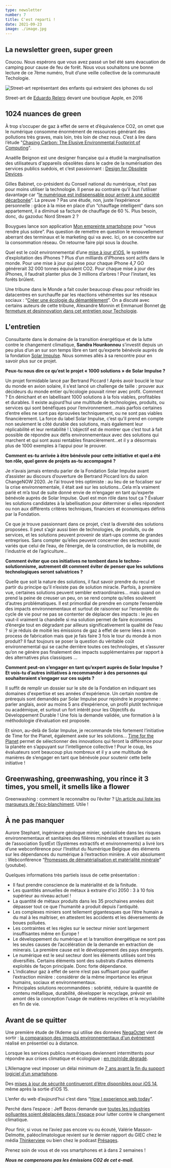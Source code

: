 ```yaml
---
type: newsletter
number: 7
title: C'est reparti !
date: 2021-09-23
image: ./image.jpg
---
```


## La newsletter green, super green

Coucou. Nous espérons que vous avez passé un bel été sans évacuation de camping pour cause de feu de forêt. Nous vous souhaitons une bonne lecture de ce 7ème numéro, fruit d’une veille collective de la communauté Techologie.

![Street-art représentant des enfants qui extraient des iphones du sol](./image.jpg)

Street-art de [Eduardo Relero](https://www.eduardorelero.com/) devant une boutique Apple, en 2016

## 1024 nuances de green

À trop s’occuper de gaz à effet de serre et d’équivalence CO2, on omet que le numérique consomme énormément de ressources générant des pollutions très graves, mais loin, très loin de chez nous. C’est à lire dans l’étude "[Chasing Carbon: The Elusive Environmental Footprint of Computing](https://arxiv.org/pdf/2011.02839.pdf)".

Anaëlle Beignon est une designer française qui a étudié la marginalisation des utilisateurs d'appareils obsolètes dans le cadre de la numérisation des services publics suédois, et c’est passionnant : [Design for Obsolete Devices](https://anaellebeignon.fr/design-for-obsolete-devices.html).

Gilles Babinet, co-président du Conseil national du numérique, n’est pas pour moins utiliser la technologie. Il pense au contraire qu’il faut l’utiliser davantage car “[le numérique est indispensable pour arriver à une société décarbonée](https://www.wedemain.fr/dechiffrer/le-numerique-est-indispensable-pour-arriver-a-une-societe-decarbonee/)”. La preuve ? Pas une étude, non, juste l’expérience personnelle : grâce à la mise en place d’un “chauffage intelligent” dans son appartement, il a diminué sa facture de chauffage de 60 %. Plus besoin, donc, du gazoduc Nord Stream 2 ?

Bouygues lance son application [Mon empreinte smartphone](https://www.igen.fr/app-store/2021/09/mon-empreinte-smartphone-lapp-de-bouygues-pour-moins-consommer-125211) pour “vous rendre plus sobre”. Pas question de remettre en question le renouvellement aberrant des terminaux et le marketing qui va avec. Ici, on se concentre sur la consommation réseau. On retourne faire pipi sous la douche.

Quel est le coût environnemental d’une [mise à jour d’iOS](https://www.theverge.com/2021/1/27/22253162/iphone-users-total-number-billion-apple-tim-cook-q1-2021), le système d’exploitation des iPhones ? Plus d’un milliards d’iPhones sont actifs dans le monde. Pour une mise à jour qui pèse pour chaque iPhone 4,7 GO générerait 32 000 tonnes équivalent CO2. Pour chaque mise à jour des iPhones, il faudrait planter plus de 3 millions d’arbres ! Pour l’instant, les forêts brûlent.

Une tribune dans le Monde a fait couler beaucoup d’eau pour refroidir les datacentres en surchauffe par les réactions véhémentes sur les réseaux sociaux : “[Créer une écologie du démantèlement](https://twitter.com/ehooge/status/1435195883449163779)”. On a discuté avec certains auteurs de cette tribune, Alexandre Monnin et Emmanuel Bonnet [de fermeture et desinnovation dans cet entretien pour Techologie](https://techologie.net/episodes/47-strategie-et-design-pour-lanthropocene).

## L'entretien

Consultante dans le domaine de la transition énergétique et de la lutte contre le changement climatique, **Sandra Hounkonnou** s’investit depuis un peu plus d’un an sur son temps libre en tant qu’experte bénévole auprès de la fondation [Solar Impulse](https://solarimpulse.com/). Nous sommes allés à sa rencontre pour en savoir plus sur ce projet.

**Peux-tu nous dire ce qu’est le projet « 1000 solutions » de Solar Impulse ?**

Un projet formidable lancé par Bertrand Piccard ! Après avoir bouclé le tour du monde en avion solaire, il s’est lancé un challenge de taille : prouver aux décideurs du monde entier qu’écologie pouvait rimer avec profit. Comment ? En dénichant et en labellisant 1000 solutions à la fois viables, profitables et durables. Il existe aujourd’hui une multitude de technologies, produits, ou services qui sont bénéfiques pour l’environnement…mais parfois certaines d’entre elles ne sont pas éprouvées techniquement, ou ne sont pas viables financièrement. La force du label Solar Impulse, c’est qu’il prend en compte non seulement le côté durable des solutions, mais également leur réplicabilité et leur rentabilité ! L’objectif est de montrer que c’est tout à fait possible de répondre aux défis environnementaux avec des solutions qui marchent et qui sont aussi rentables financièrement…et il y a désormais plus de 1000 exemples à l’appui pour le prouver.

**Comment es-tu arrivée à être bénévole pour cette initiative et quel a été ton rôle, quel genre de projets as-tu accompagné ?**

Je n’avais jamais entendu parler de la Fondation Solar Impulse avant d’assister au discours d’ouverture de Bertrand Piccard lors du salon ChangeNOW 2020. Je l’ai trouvé très optimiste : au lieu de se focaliser sur la crise environnementale, il était axé sur les solutions…Cela m’a vraiment parlé et m’a tout de suite donné envie de m’engager en tant qu’experte bénévole auprès de Solar Impulse. Quel est mon rôle dans tout ça ? Évaluer les solutions candidates à la labellisation pour déterminer si elles répondent ou non aux différents critères techniques, financiers et économiques définis par la Fondation.

Ce que je trouve passionnant dans ce projet, c’est la diversité des solutions proposées. Il peut s’agir aussi bien de technologies, de produits, ou de services, et les solutions peuvent provenir de start-ups comme de grandes entreprises. Sans compter qu’elles peuvent concerner des secteurs aussi variés que celui de l’eau, de l’énergie, de la construction, de la mobilité, de l’industrie et de l’agriculture…

**Comment éviter que ces initiatives ne tombent dans le techno-solutionnisme, autrement dit comment éviter de penser que les solutions technologiques seront salvatrices ?**

Quelle que soit la nature des solutions, il faut savoir prendre du recul et partir du principe qu’il n’existe pas de solution miracle. Parfois, à première vue, certaines solutions peuvent sembler extraordinaires… mais quand on prend la peine de creuser un peu, on se rend compte qu’elles soulèvent d’autres problématiques. Il est primordial de prendre en compte l’ensemble des impacts environnementaux et surtout de raisonner sur l’ensemble du cycle de vie pour ne pas se contenter de déplacer des impacts : le jeu en vaut-il vraiment la chandelle si ma solution permet de faire économies d’énergie tout en dégradant par ailleurs significativement la qualité de l’eau ? si je réduis de moitié les émissions de gaz à effet de serre liées à mon process de fabrication mais que je fais faire 3 fois le tour du monde à mon produit? Il faut toujours se poser la question du véritable coût environnemental qui se cache derrière toutes ces technologies, et s’assurer qu’on ne génère pas finalement des impacts supplémentaires par rapport à des alternatives plus classiques …

**Comment peut-on s’engager en tant qu’expert auprès de Solar Impulse ? Et vois-tu d’autres initiatives à recommander à des personnes qui souhaiteraient s’engager sur ces sujets ?**

Il suffit de remplir un dossier sur le site de la Fondation en indiquant ses domaines d'expertise et ses années d'expérience. Un certain nombre de prérequis sont demandés par Solar Impulse pour rejoindre le programme : parler anglais, avoir au moins 5 ans d’expérience, un profil plutôt technique ou académique, et surtout un fort intérêt pour les Objectifs du Développement Durable ! Une fois la demande validée, une formation à la méthodologie d’évaluation est proposée.

Et sinon, au-delà de Solar Impulse, je recommande très fortement l’initiative de Time for the Planet, également axée sur les solutions… [Time for the Planet](https://www.time-planet.com/fr) permet de sélectionner des innovations qui feront la différence pour la planète en s’appuyant sur l’intelligence collective ! Pour le coup, les évaluateurs sont beaucoup plus nombreux et il y a une multitude de manières de s’engager en tant que bénévole pour soutenir cette belle initiative !

## Greenwashing, greenwashing, you rince it 3 times, you smell, it smells like a flower

Greenwashing : comment le reconnaître ou l’éviter ? [Un article qui liste les marqueurs de l'éco-blanchiment](https://represente.org/greenwashing-comment-le-reconnaitre-et-leviter/). Utile !

## À ne pas manquer

Aurore Stephant, ingénieure géologue minier, spécialisée dans les risques environnementaux et sanitaires des filières minérales et travaillant au sein de l’association SystExt (Systèmes extractifs et environnements) a livré lors d’une webconférence pour l’Institut du Numérique Belgique des éléments sur les dépendances du numérique à l’extraction minière. A voir absolument : Webconférence “[Promesses de dématérialisation et matérialité minérale](https://www.youtube.com/watch?v=QW9udH0vwlE)” (youtube).

Quelques informations très partiels issus de cette présentation :

*   Il faut prendre conscience de la matérialité et de la finitude.
*   Les quantités annuelles de métaux à extraire d'ici 2050 : 3 à 10 fois supérieur au niveau actuel !
*   La quantité de métaux produits dans les 35 prochaines années doit dépasser tout ce que l'humanité a produit depuis l'antiquité.
*   Les complexes miniers sont tellement gigantesques que l’être humain a du mal à les maîtriser, en attestent les accidents et les déversements de boues polluées.
*   Les contraintes et les règles sur le secteur minier sont largement insuffisantes même en Europe !
*   Le développement du numérique et la transition énergétique ne sont pas les seules causes de l’accélération de la demande en extraction de minerais. La première cause est le développement des pays émergents.
*   Le numérique est le seul secteur dont les éléments utilisés sont très diversifiés. Certains éléments sont des substrats d’autres éléments exploités de façon principale. Donc forte dépendance.
*   L’indicateur gaz à effet de serre n’est pas suffisant pour qualifier l’extraction minière : considérer de la même importance les enjeux humains, sociaux et environnementaux.
*   Principales solutions recommandées : sobriété, réduire la quantité de contenu métallique, durabilité, développer le recyclage, prévoir en amont dès la conception l’usage de matières recyclées et la recyclabilité en fin de vie.

## Avant de se quitter

Une première étude de l’Ademe qui utilise des données [NegaOctet](https://negaoctet.org/) vient de sortir : [la comparaison des impacts environnementaux d'un événement](https://librairie.ademe.fr/dechets-economie-circulaire/4886-evaluation-des-impacts-environnementaux-de-l-edition-virtuelle-2020-des-assises-de-l-economie-circulaire.html) réalisé en présentiel ou à distance.

Lorsque les services publics numériques deviennent intermittents pour répondre aux crises climatique et écologique : [en mo(n)de dégradé](http://nosalgorithmes.fr/en-monde-degrade/).

L’Allemagne veut imposer un délai minimum de [7 ans avant la fin du support logiciel d’un smartphone](https://www.clubic.com/smartphone/actualite-383042-l-allemagne-veut-imposer-un-delai-minimum-de-7-ans-avant-la-fin-du-support-logiciel-d-un-smartphone.html).

Des [mises à jour de sécurité continueront d’être disponibles pour iOS 14](https://www.clubic.com/pro/entreprises/apple/actualite-374303-des-mises-a-jour-de-securite-continueront-d-etre-disponibles-pour-ios-14-meme-apres-la-sortie-d-ios-15.html), même après la sortie d’iOS 15.

L’enfer du web d’aujourd’hui c’est dans “[How I experience web today](https://how-i-experience-web-today.com)”.

Perché dans l’espace : Jeff Bezos demande que [toutes les industries polluantes soient déplacées dans l'espace](https://twitter.com/thehill/status/1417582096135110659?s=20) pour lutter contre le changement climatique.

Pour finir, si vous ne l’aviez pas encore vu ou écouté, Valérie Masson-Delmotte, paléoclimatologue revient sur le dernier rapport du GIEC chez le média [Thinkerview](https://youtube.com/watch?v=9X4bV9fYkfs&amp;feature=share) ou bien chez le podcast [Présages](https://www.presages.fr/blog/2021/valerie-masson-delmotte).

Prenez soin de vous et de vos smartphones et à dans 2 semaines !

_**Nous ne compensons pas les émissions CO2 de cet e-mail.**_
